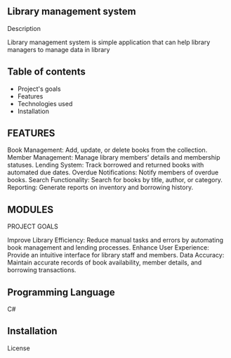 Library management system
---



Description

Library management system is simple application that can help library managers to manage data in library

Table of contents
---

- Project's goals
- Features
- Technologies used
- Installation


FEATURES
---

Book Management: Add, update, or delete books from the collection.
Member Management: Manage library members’ details and membership statuses.
Lending System: Track borrowed and returned books with automated due dates.
Overdue Notifications: Notify members of overdue books.
Search Functionality: Search for books by title, author, or category.
Reporting: Generate reports on inventory and borrowing history.

MODULES
---

PROJECT GOALS

Improve Library Efficiency: Reduce manual tasks and errors by automating book management and lending processes.
Enhance User Experience: Provide an intuitive interface for library staff and members.
Data Accuracy: Maintain accurate records of book availability, member details, and borrowing transactions.


Programming Language
---
C#

Installation
---

License



